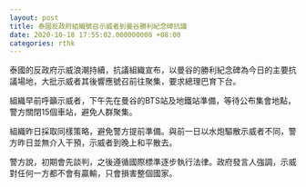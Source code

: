 ```yaml
---
layout: post
title: 泰國反政府組織號召示威者到曼谷勝利紀念碑抗議　
date: 2020-10-18 17:55:02.000000000 +08:00
categories: rthk
---
```


泰國的反政府示威浪潮持續，抗議組織宣布，以曼谷的勝利紀念碑為今日的主要抗議場地，大批示威者其後響應號召前往聚集，要求總理巴育下台。

組織早前呼籲示威者，下午先在曼谷的BTS站及地鐵站準備，等待公布集會地點，警方關閉15個車站，避免人群聚集。

組織昨日採取同樣策略，避免警方提前準備。與前一日以水炮驅散示威者不同，警方昨日並無介入干預，示威者到晚上和平散去。

警方說，初期會先談判，之後遵循國際標準逐步執行法律。政府發言人強調，示威對任何一方都不會有贏輸，只會損害整個國家。
